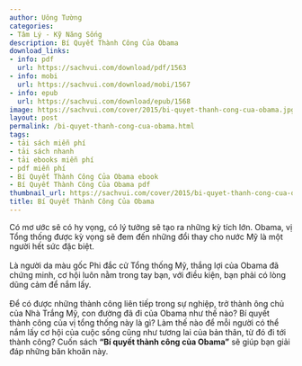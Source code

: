 ```yaml
---
author: Uông Tường
categories:
- Tâm Lý - Kỹ Năng Sống
description: Bí Quyết Thành Công Của Obama
download_links:
- info: pdf
  url: https://sachvui.com/download/pdf/1563
- info: mobi
  url: https://sachvui.com/download/mobi/1567
- info: epub
  url: https://sachvui.com/download/epub/1568
image: https://sachvui.com/cover/2015/bi-quyet-thanh-cong-cua-obama.jpg
layout: post
permalink: /bi-quyet-thanh-cong-cua-obama.html
tags:
- tải sách miễn phí
- tải sách nhanh
- tải ebooks miễn phí
- pdf miễn phí
- Bí Quyết Thành Công Của Obama ebook
- Bí Quyết Thành Công Của Obama pdf
thumbnail_url: https://sachvui.com/cover/2015/bi-quyet-thanh-cong-cua-obama.jpg
title: Bí Quyết Thành Công Của Obama
---
```


 <div class="item-desc text-justify"> <p>Có mơ ước sẽ có hy vọng, có lý tưởng sẽ tạo ra những kỳ tích lớn. Obama, vị Tổng thống được kỳ vọng sẽ đem đến những đổi thay cho nước Mỹ là một người hết sức đặc biệt.<br><br>Là người da màu gốc Phi đắc cử Tổng thống Mỹ, thắng lợi của Obama đã chứng minh, cơ hội luôn nằm trong tay bạn, với điều kiện, bạn phải có lòng dũng cảm để nắm lấy.<br><br>Để có được những thành công liên tiếp trong sự nghiệp, trở thành ông chủ của Nhà Trắng Mỹ, con đường đã đi của Obama như thế nào? Bí quyết thành công của vị tổng thống này là gì? Làm thế nào để mỗi người có thể nắm lấy cơ hội của cuộc sống cũng như tương lai của bản thân, từ đó đi tới thành công? Cuốn sách <strong>“Bí quyết thành công của Obama”</strong> sẽ giúp bạn giải đáp những băn khoăn này.</p> </div>